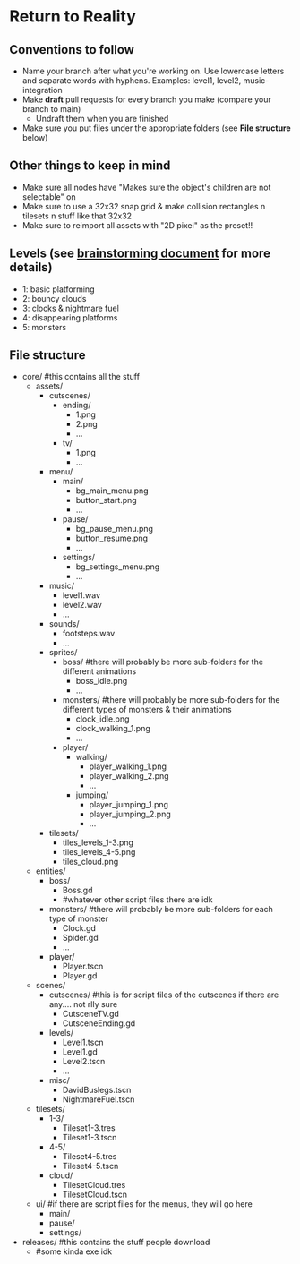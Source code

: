 # Return to Reality

## Conventions to follow
- Name your branch after what you're working on. Use lowercase letters and separate words with hyphens. Examples: level1, level2, music-integration
- Make **draft** pull requests for every branch you make (compare your branch to main)
  - Undraft them when you are finished
- Make sure you put files under the appropriate folders (see **File structure** below)

## Other things to keep in mind
- Make sure all nodes have "Makes sure the object's children are not selectable" on
- Make sure to use a 32x32 snap grid & make collision rectangles n tilesets n stuff like that 32x32
- Make sure to reimport all assets with "2D pixel" as the preset!!

## Levels (see [brainstorming document](https://docs.google.com/document/d/1_W2ULfo82i9uJ2C6XQNX3E66z9G9wnoCGuXbv2L-l4M/edit#heading=h.sc5y34en1d2s) for more details)
- 1: basic platforming
- 2: bouncy clouds
- 3: clocks & nightmare fuel
- 4: disappearing platforms
- 5: monsters

## File structure
- core/ #this contains all the stuff
  - assets/
    - cutscenes/
      - ending/
        - 1.png
        - 2.png
        - ...
      - tv/
        - 1.png
        - ...
    - menu/
      - main/
        - bg_main_menu.png
        - button_start.png
        - ...
      - pause/
        - bg_pause_menu.png
        - button_resume.png
        - ...
      - settings/
        - bg_settings_menu.png
        - ...
    - music/
      - level1.wav
      - level2.wav
      - ...
    - sounds/
      - footsteps.wav
      - ...
    - sprites/
      - boss/ #there will probably be more sub-folders for the different animations
        - boss_idle.png
        - ...
      - monsters/ #there will probably be more sub-folders for the different types of monsters & their animations
        - clock_idle.png
        - clock_walking_1.png
        - ...
      - player/
        - walking/
          - player_walking_1.png
          - player_walking_2.png
          - ...
        - jumping/
          - player_jumping_1.png
          - player_jumping_2.png
          - ...
    - tilesets/
      - tiles_levels_1-3.png
      - tiles_levels_4-5.png
      - tiles_cloud.png
  - entities/
    - boss/
      - Boss.gd
      - #whatever other script files there are idk
    - monsters/ #there will probably be more sub-folders for each type of monster
      - Clock.gd
      - Spider.gd
      - ...
    - player/
      - Player.tscn
      - Player.gd
  - scenes/
    - cutscenes/ #this is for script files of the cutscenes if there are any.... not rlly sure
      - CutsceneTV.gd
      - CutsceneEnding.gd
    - levels/
      - Level1.tscn
      - Level1.gd
      - Level2.tscn
      - ...
    - misc/
      - DavidBuslegs.tscn
      - NightmareFuel.tscn
  - tilesets/
    - 1-3/
      - Tileset1-3.tres
      - Tileset1-3.tscn
    - 4-5/
      - Tileset4-5.tres
      - Tileset4-5.tscn
    - cloud/
      - TilesetCloud.tres
      - TilesetCloud.tscn
  - ui/ #if there are script files for the menus, they will go here
    - main/
    - pause/
    - settings/
- releases/ #this contains the stuff people download
  - #some kinda exe idk
